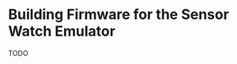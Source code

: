 Building Firmware for the Sensor Watch Emulator
===============================================

TODO